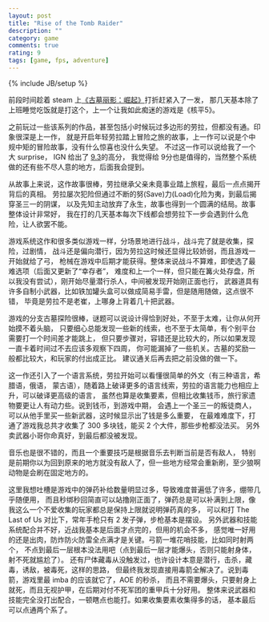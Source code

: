 ```yaml
---
layout: post
title: "Rise of the Tomb Raider"
description: ""
category: game
comments: true
rating: 9
tags: [game, fps, adventure]
---
```

{% include JB/setup %}

前段时间趁着 steam 上[《古墓丽影：崛起》](http://store.steampowered.com/app/391220/)打折赶紧入了一发，
那几天基本除了上班睡觉吃饭就是打这个，上一个让我如此痴迷的游戏是《核平5》。
<!--more-->

之前玩过一些该系列的作品，甚至包括小时候玩过多边形的劳拉，但都没有通。印象很深是上一作，
就是开启年轻劳拉踏上冒险之旅的故事，上一作可以说是个中规中矩的冒险故事，没有什么惊喜也没什么失望。
不过这一作可以说给我了一个大 surprise，
IGN 给出了 [9.3](http://www.ign.com/articles/2015/11/09/rise-of-the-tomb-raider-review)的高分，
我觉得给 9分也是值得的，当然整个系统做的还有些不尽人意的地方，后面我会提到。

从故事上来说，这作故事很棒，劳拉继承父亲未竟事业踏上旅程，最后一点点揭开背后的真相。
劳拉屡次犯险但通过不断的努(Save)力(Load)化险为夷，到最后揭穿圣三一的阴谋，
以及先知主动放弃了永生，故事也得到一个圆满的结局。故事整体设计非常好，
我在打的几天基本每次下线都会想劳拉下一步会遇到什么危险，让人欲罢不能。

游戏系统这作和很多类似游戏一样，分场景地进行战斗，战斗完了就是收集，探险，过剧情，
战斗还是偏向潜行，因为劳拉这时候还显得比较娇弱，而且游戏一开始就给了弓，
枪械在游戏中后期才能获得。整体来说战斗不算难，即使选了最难选项（后面又更新了“幸存者”，
难度和上一个一样，但只能在篝火处存盘，所以我没有尝试），刚开始尽量潜行杀人，中间被发现开始刚正面也行，
武器道具有许多自制小武器，比如铁加罐头盒可以做成简易手雷，但是随用随做，这点很不错，
毕竟是劳拉不是老崔，上哪身上背着几十把武器。

游戏的分支古墓探险很棒，谜题可以说设计得恰到好处，不至于太难，让你从何开始摸不着头脑，
只要细心总能发现一些新的线索，也不至于太简单，有个别平台需要打一个时间差才能跳上，
但只要步骤对，容错还是比较大的，所以如果发现一直卡着时间过不去应该多观察下四周，
你可能漏掉了一些机关。古墓的奖励一般都比较大，和玩家的付出成正比。
建议通关后再去把之前没做的做一下。

这一作还引入了一个语言系统，劳拉开始可以看懂很简单的外文（有三种语言，希腊语，俄语，
蒙古语），随着路上破译更多的语言线索，劳拉的语言能力也相应上升，可以破译更高级的语言，
虽然也算是收集要素，但相比收集钱币，旅行家遗物要更让人有动力些。说到钱币，到游戏中期，
会遇上一个圣三一的叛徒商人，可以从他手里买一些新武器，这时候显示出了钱是多么重要，
在最难难度下，打通了游戏我总共才收集了 300 多块钱，能买 2 个大件，那些步枪都没法买。
另外卖武器小哥你命真好，到最后都没被发现。

音乐也是很不错的，而且一个重要技巧是根据音乐去判断当前是否有敌人，
特别是前期你以为回到原来的地方就没有敌人了，但一些地方经常会重新刷，至少狼啊动物是会刷在固定地方的。

这里我想吐槽是游戏中的弹药补给数量明显过多，导致难度普遍低了许多，绷带几乎随便用，
而且秒绑秒回简直可以站撸刚正面了，弹药总是可以补满到上限，像我这么一个不爱收集的玩家都总是保持上限就说明弹药真的多，
可以和打 The Last of Us 对比下，常年手枪只有 2 发子弹，步枪基本是摆设。
另外武器和技能系统配合并不好，近战我基本是后面才点完的，但用的机会不多，
感觉唯一好用的还是出肉，防炸防火防雷全点满才是关键。弓箭一堆花哨技能，比如同时射两个，
不点到最后一层根本没法用吧（点到最后一层才能爆头，否则只能射身体，射不死就尴尬了）。
还有尸体藏毒从没触发过，也许设计本意是潜行，击杀，藏毒，诱敌，被毒死，这样的思路，
但最终我发现直接用毒箭全解决了。说到毒箭，游戏里最 imba 的应该就它了，AOE 的秒杀，
而且不需要爆头，只要射身上就死，而且无视护甲，在后期对付不死军团的重甲兵十分好用。
整体来说武器和技能完全没打出配合，一顿瞎点也能打。如果收集要素收集得多的话，
基本最后可以点通两个系了。

